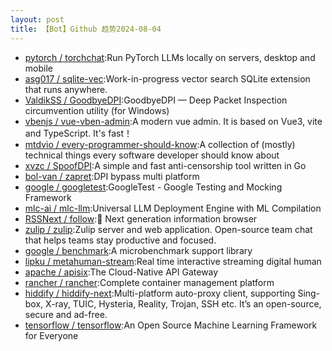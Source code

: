 ```yaml
---
layout: post
title: 【Bot】Github 趋势2024-08-04
---
```


* [pytorch / torchchat](https://github.com/pytorch/torchchat):Run PyTorch LLMs locally on servers, desktop and mobile
* [asg017 / sqlite-vec](https://github.com/asg017/sqlite-vec):Work-in-progress vector search SQLite extension that runs anywhere.
* [ValdikSS / GoodbyeDPI](https://github.com/ValdikSS/GoodbyeDPI):GoodbyeDPI — Deep Packet Inspection circumvention utility (for Windows)
* [vbenjs / vue-vben-admin](https://github.com/vbenjs/vue-vben-admin):A modern vue admin. It is based on Vue3, vite and TypeScript. It's fast！
* [mtdvio / every-programmer-should-know](https://github.com/mtdvio/every-programmer-should-know):A collection of (mostly) technical things every software developer should know about
* [xvzc / SpoofDPI](https://github.com/xvzc/SpoofDPI):A simple and fast anti-censorship tool written in Go
* [bol-van / zapret](https://github.com/bol-van/zapret):DPI bypass multi platform
* [google / googletest](https://github.com/google/googletest):GoogleTest - Google Testing and Mocking Framework
* [mlc-ai / mlc-llm](https://github.com/mlc-ai/mlc-llm):Universal LLM Deployment Engine with ML Compilation
* [RSSNext / follow](https://github.com/RSSNext/follow):🧡 Next generation information browser
* [zulip / zulip](https://github.com/zulip/zulip):Zulip server and web application. Open-source team chat that helps teams stay productive and focused.
* [google / benchmark](https://github.com/google/benchmark):A microbenchmark support library
* [lipku / metahuman-stream](https://github.com/lipku/metahuman-stream):Real time interactive streaming digital human
* [apache / apisix](https://github.com/apache/apisix):The Cloud-Native API Gateway
* [rancher / rancher](https://github.com/rancher/rancher):Complete container management platform
* [hiddify / hiddify-next](https://github.com/hiddify/hiddify-next):Multi-platform auto-proxy client, supporting Sing-box, X-ray, TUIC, Hysteria, Reality, Trojan, SSH etc. It’s an open-source, secure and ad-free.
* [tensorflow / tensorflow](https://github.com/tensorflow/tensorflow):An Open Source Machine Learning Framework for Everyone
